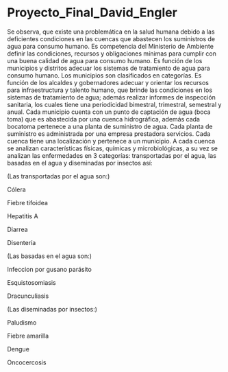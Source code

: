 # Proyecto_Final_David_Engler
Se observa, que existe una problemática en la salud humana debido a las deficientes condiciones en las 
cuencas que abastecen los suministros de agua para consumo humano.  Es competencia del Ministerio de Ambiente definir las condiciones,
recursos y obligaciones mínimas para cumplir con una buena calidad de agua para consumo humano. Es función de los municipios y 
distritos adecuar los sistemas de tratamiento de agua para consumo humano. Los municipios son clasificados en categorías. 
Es función de los alcaldes y gobernadores adecuar y orientar los recursos para infraestructura y talento humano, que brinde las 
condiciones en los sistemas de tratamiento de agua; además realizar informes de inspección sanitaria, los cuales tiene una periodicidad
bimestral, trimestral, semestral y anual. Cada municipio cuenta con un punto de captación de agua (boca toma) que es abastecida por una 
cuenca hidrográfica, además cada bocatoma pertenece a una planta de suministro de agua. Cada planta de suministro es administrada por una
empresa prestadora servicios. Cada cuenca tiene una localización y pertenece a un municipio. A cada cuenca se analizan características 
físicas, químicas y microbiológicas, a su vez se analizan las enfermedades en 3 categorías: transportadas por el agua, las basadas en el 
agua y diseminadas por insectos así:


(Las transportadas por el agua son:)

Cólera

Fiebre tifoidea

Hepatitis A

Diarrea

Disentería


(Las basadas en el agua son:)

Infeccion por gusano parásito

Esquistosomiasis

Dracunculiasis


(Las diseminadas por insectos:)

Paludismo

Fiebre amarilla

Dengue

Oncocercosis
